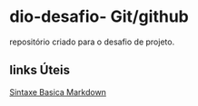 # dio-desafio- Git/github
repositório criado para o desafio de projeto.
## links Úteis
[Sintaxe Basica Markdown](https://www.markdownguide.org/basic-syntax/)
